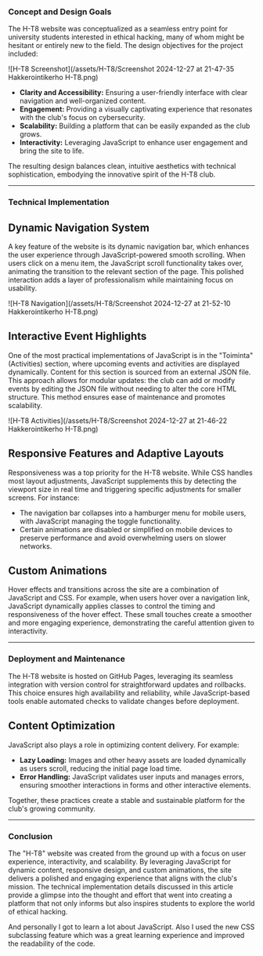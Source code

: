 <!--- metadata
id: 005
title: H-T8 Club Website
subtitle: Website
date: 27.12.2024
url: projects/project.html?project=H-T8
image: assets/Designer(7).jpeg
imageAlt: H-T8 Club Website logo
summary: The H-T8 website is created for a student hacking club focused on cybersecurity and ethical hacking. This article delves into the technical journey behind the website's creation, highlighting JavaScript-driven features and implementation details that bring functionality and interactivity to life.
tags: ["HTML", "CSS", "JavaScript", "Software"]
creators: Robin Niinemets
duration: 2 weeks
tools: ["HTML", "JavaScript", "CSS"]
buttons: [{"text": "H-T8 Website", "url": "https://askdatdude.github.io/H-T8/"}, {"text": "Github Repository", "url": "https://github.com/AskDatDude/H-T8"}]
--->

### Concept and Design Goals

The H-T8 website was conceptualized as a seamless entry point for university students interested in ethical hacking, many of whom might be hesitant or entirely new to the field. The design objectives for the project included:

![H-T8 Screenshot](/assets/H-T8/Screenshot 2024-12-27 at 21-47-35 Hakkerointikerho H-T8.png)

- **Clarity and Accessibility:** Ensuring a user-friendly interface with clear navigation and well-organized content.
- **Engagement:** Providing a visually captivating experience that resonates with the club's focus on cybersecurity.
- **Scalability:** Building a platform that can be easily expanded as the club grows.
- **Interactivity:** Leveraging JavaScript to enhance user engagement and bring the site to life.

The resulting design balances clean, intuitive aesthetics with technical sophistication, embodying the innovative spirit of the H-T8 club.

---

### Technical Implementation

## Dynamic Navigation System

A key feature of the website is its dynamic navigation bar, which enhances the user experience through JavaScript-powered smooth scrolling. When users click on a menu item, the JavaScript scroll functionality takes over, animating the transition to the relevant section of the page. This polished interaction adds a layer of professionalism while maintaining focus on usability.

![H-T8 Navigation](/assets/H-T8/Screenshot 2024-12-27 at 21-52-10 Hakkerointikerho H-T8.png)

## Interactive Event Highlights

One of the most practical implementations of JavaScript is in the "Toiminta" (Activities) section, where upcoming events and activities are displayed dynamically. Content for this section is sourced from an external JSON file. This approach allows for modular updates: the club can add or modify events by editing the JSON file without needing to alter the core HTML structure. This method ensures ease of maintenance and promotes scalability.

![H-T8 Activities](/assets/H-T8/Screenshot 2024-12-27 at 21-46-22 Hakkerointikerho H-T8.png)

## Responsive Features and Adaptive Layouts

Responsiveness was a top priority for the H-T8 website. While CSS handles most layout adjustments, JavaScript supplements this by detecting the viewport size in real time and triggering specific adjustments for smaller screens. For instance:

- The navigation bar collapses into a hamburger menu for mobile users, with JavaScript managing the toggle functionality.
- Certain animations are disabled or simplified on mobile devices to preserve performance and avoid overwhelming users on slower networks.

## Custom Animations

Hover effects and transitions across the site are a combination of JavaScript and CSS. For example, when users hover over a navigation link, JavaScript dynamically applies classes to control the timing and responsiveness of the hover effect. These small touches create a smoother and more engaging experience, demonstrating the careful attention given to interactivity.

---

### Deployment and Maintenance

The H-T8 website is hosted on GitHub Pages, leveraging its seamless integration with version control for straightforward updates and rollbacks. This choice ensures high availability and reliability, while JavaScript-based tools enable automated checks to validate changes before deployment.

## Content Optimization

JavaScript also plays a role in optimizing content delivery. For example:

- **Lazy Loading:** Images and other heavy assets are loaded dynamically as users scroll, reducing the initial page load time.
- **Error Handling:** JavaScript validates user inputs and manages errors, ensuring smoother interactions in forms and other interactive elements.

Together, these practices create a stable and sustainable platform for the club's growing community.

---

### Conclusion

The "H-T8" website was created from the ground up with a focus on user experience, interactivity, and scalability. By leveraging JavaScript for dynamic content, responsive design, and custom animations, the site delivers a polished and engaging experience that aligns with the club's mission. The technical implementation details discussed in this article provide a glimpse into the thought and effort that went into creating a platform that not only informs but also inspires students to explore the world of ethical hacking.

And personally I got to learn a lot about JavaScript. Also I used the new CSS subclassing feature which was a great learning experience and improved the readability of the code.
